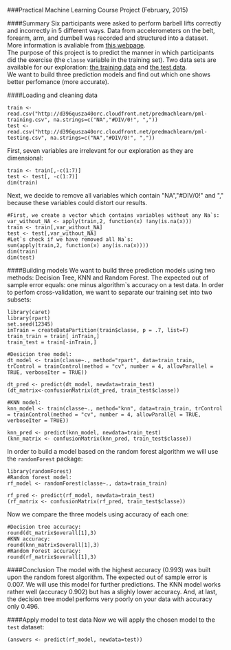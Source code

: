 

###Practical Machine Learning Course Project (February, 2015)

####Summary
Six participants were asked to perform barbell lifts correctly and incorrectly in 5 different ways. Data from accelerometers on the belt, forearm, arm, and dumbell was recorded and structured into a dataset. More information is avaliable from [this webpage](http://groupware.les.inf.puc-rio.br/har).  
The purpose of this project is to predict the manner in which participants did the exercise (the `classe` variable in the training set). Two data sets are available for our exploration: [the training data](https://d396qusza40orc.cloudfront.net/predmachlearn/pml-training.csv) and [the test data](https://d396qusza40orc.cloudfront.net/predmachlearn/pml-testing.csv).  
We want to build three prediction models and find out which one shows better perfomance (more accurate). 

####Loading and cleaning data
```{r}
train <- read.csv("http://d396qusza40orc.cloudfront.net/predmachlearn/pml-training.csv", na.strings=c("NA","#DIV/0!", ","))
test <- read.csv("http://d396qusza40orc.cloudfront.net/predmachlearn/pml-testing.csv", na.strings=c("NA","#DIV/0!", ","))
```
First, seven variables are irrelevant for our exploration as they are dimensional:
```{r}
train <- train[,-c(1:7)]
test <- test[, -c(1:7)]
dim(train)
```
Next, we decide to remove all variables which contain "NA","#DIV/0!" and "," because these variables could distort our results.  
```{r}
#First, we create a vector which contains variables without any Na`s:
var_without_NA <- apply(train,2, function(x) !any(is.na(x)))
train <- train[,var_without_NA]
test <- test[,var_without_NA]
#Let`s check if we have removed all Na`s:
sum(apply(train,2, function(x) any(is.na(x))))
dim(train)
dim(test)
```

####Building models
We want to build three prediction models using two methods: Decision Tree, KNN and Random Forest. The expected out of sample error equals: one minus algorithm`s accuracy on a test data. In order to perfom cross-validation, we want to separate our training set into two subsets:
```{r, warning=FALSE, message=FALSE}
library(caret)
library(rpart)
set.seed(12345)
inTrain = createDataPartition(train$classe, p = .7, list=F)
train_train = train[ inTrain,]
train_test = train[-inTrain,]
```
```{r, results='hide'}
#Desicion tree model:
dt_model <- train(classe~., method="rpart", data=train_train, trControl = trainControl(method = "cv", number = 4, allowParallel = TRUE, verboseIter = TRUE))
```
```{r}
dt_pred <- predict(dt_model, newdata=train_test)
(dt_matrix<-confusionMatrix(dt_pred, train_test$classe))
```
```{r, results='hide'}
#KNN model:
knn_model <- train(classe~., method="knn", data=train_train, trControl = trainControl(method = "cv", number = 4, allowParallel = TRUE, verboseIter = TRUE))
```
```{r}
knn_pred <- predict(knn_model, newdata=train_test)
(knn_matrix <- confusionMatrix(knn_pred, train_test$classe))
```
In order to build a model based on the random forest algorithm we will use the `randomForest` package:  
```{r, results='hide', warning=FALSE, message=FALSE}
library(randomForest)
#Random forest model:
rf_model <- randomForest(classe~., data=train_train) 
```
```{r}
rf_pred <- predict(rf_model, newdata=train_test)
(rf_matrix <- confusionMatrix(rf_pred, train_test$classe))
```
Now we compare the three models using accuracy of each one:
```{r}
#Decision tree accuracy:
round(dt_matrix$overall[1],3)
#KNN accuracy:
round(knn_matrix$overall[1],3)
#Random Forest accuracy:
round(rf_matrix$overall[1],3)
```
####Conclusion
The model with the highest accuracy (0.993) was built upon the random forest algorithm. The expected out of sample error is 0.007.  We will use this model for further predictions. The KNN model works rather well (accuracy 0.902) but has a slighly lower accuracy. And, at last, the decision tree model perfoms very poorly on your data with accuracy only 0.496.  

####Apply model to test data
Now we will apply the chosen model to the `test` dataset:
```{r}
(answers <- predict(rf_model, newdata=test))
```